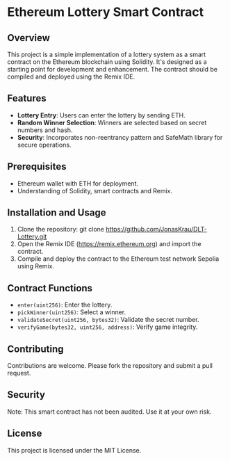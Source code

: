 # Ethereum Lottery Smart Contract

## Overview
This project is a simple implementation of a lottery system as a smart contract on the Ethereum blockchain using Solidity. It's designed as a starting point for development and enhancement. The contract should be compiled and deployed using the Remix IDE.

## Features
- **Lottery Entry**: Users can enter the lottery by sending ETH.
- **Random Winner Selection**: Winners are selected based on secret numbers and hash.
- **Security**: Incorporates non-reentrancy pattern and SafeMath library for secure operations.

## Prerequisites
- Ethereum wallet with ETH for deployment.
- Understanding of Solidity, smart contracts and Remix.

## Installation and Usage
1. Clone the repository: git clone https://github.com/JonasKrau/DLT-Lottery.git
2. Open the Remix IDE (https://remix.ethereum.org) and import the contract.
3. Compile and deploy the contract to the Ethereum test network Sepolia using Remix.

## Contract Functions
- `enter(uint256)`: Enter the lottery.
- `pickWinner(uint256)`: Select a winner.
- `validateSecret(uint256, bytes32)`: Validate the secret number.
- `verifyGame(bytes32, uint256, address)`: Verify game integrity.

## Contributing
Contributions are welcome. Please fork the repository and submit a pull request.

## Security
Note: This smart contract has not been audited. Use it at your own risk.

## License
This project is licensed under the MIT License.

